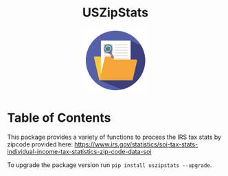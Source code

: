 <div style="text-align: center;">
  <h1>USZipStats</h1>
  <img src="https://raw.githubusercontent.com/vrathi101/uszipstats/main/taxlogo.png" alt="Project Logo" height="150" width="150" style="display: inline-block;">
</div>

# Table of Contents
This package provides a variety of functions to process the IRS tax stats by zipcode provided here: https://www.irs.gov/statistics/soi-tax-stats-individual-income-tax-statistics-zip-code-data-soi

To upgrade the package version run `pip install uszipstats --upgrade`.
